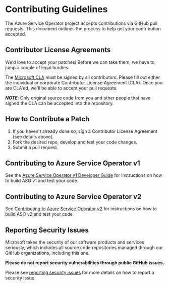 # Contributing Guidelines

The Azure Service Operator project accepts contributions via GitHub pull requests. This document outlines the process to help get your contribution accepted.

## Contributor License Agreements

We'd love to accept your patches! Before we can take them, we have to jump a
couple of legal hurdles.

The [Microsoft CLA](https://cla.microsoft.com/) must be signed by all contributors. Please fill out either the individual or corporate Contributor License Agreement (CLA). Once you are CLA'ed, we'll be able to accept your pull requests.

***NOTE***: Only original source code from you and other people that have signed the CLA can be accepted into the repository.

## How to Contribute a Patch

1. If you haven't already done so, sign a Contributor License Agreement (see details above).
2. Fork the desired repo, develop and test your code changes.
3. Submit a pull request.


## Contributing to Azure Service Operator v1
See the [Azure Service Operator v1 Developer Guide](/docs/v1/howto/development.md) for instructions on how to build ASO v1 and test your code.

## Contributing to Azure Service Operator v2
See [Contributing to Azure Service Operator v2](https://azure.github.io/azure-service-operator/contributing/contributing/) for instructions on how to build ASO v2 and test your code.

## Reporting Security Issues

Microsoft takes the security of our software products and services seriously, which includes all source code repositories managed through our GitHub organizations, including this one.

**Please do not report security vulnerabilities through public GitHub issues.**

Please see [reporting security issues](/SECURITY.md#reporting-security-issues) for more details on how to report a security issue.
